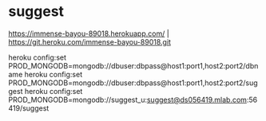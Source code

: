 # suggest


https://immense-bayou-89018.herokuapp.com/ | https://git.heroku.com/immense-bayou-89018.git

heroku config:set PROD_MONGODB=mongodb://dbuser:dbpass@host1:port1,host2:port2/dbname
heroku config:set PROD_MONGODB=mongodb://dbuser:dbpass@host1:port1,host2:port2/suggest
heroku config:set PROD_MONGODB=mongodb://suggest_u:suggest@ds056419.mlab.com:56419/suggest